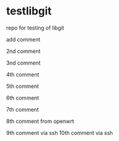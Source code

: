 # testlibgit
repo for testing of libgit 

add comment

2nd comment

3nd comment

4th comment

5th comment

6th comment

7th comment

8th comment from openwrt


9th comment via ssh
10th comment via ssh


